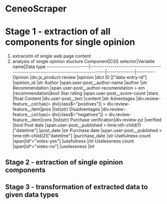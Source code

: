 # CeneoScraper

# Stage 1 - extraction of all components for single opinion 
1. extraciotn of single web page content
2. analysis of single opinion stucture
Component|CSS selector|Variable name|Data type
---------------------|---------------------------------------------------------------------------------|--------------|---------
Opinion              |div.js_product-review                                                            |opinion       |dict
ID                   |["data-entry-id"]                                                                |opinion_id    |str
Author               |span.user-post__author-name                                                      |author        |str
Recommendation       |span.user-post__author-recomendation > em                                        |recommendation|bool
Star rating          |span.user-post__score-count                                                      |stars         |float
Content              |div.user-post__text                                                              |content       |str
Adventages           |div.review-feature__col:has(> div[class$="positives"]) > div.review-feature__item|pros          |list(str)
Disadventages        |div.review-feature__col:has(> div[class$="negatives"]) > div.review-feature__item|cons          |list(str)
Purchase verification|div.review-pz                                                                    |verified      |bool
Post date            |span.user-post__published > time:nth-child(1)["datetime"]                        |post_date     |str
Purchase date        |span.user-post__published > time:nth-child(2)["datetime"]                        |purchase_date |str
Usefulness count     |span[id^="votes-yes"]                                                            |usefulness    |int
Uselessness count    |span[id^="votes-no"]                                                             |uselessness   |int

## Stage 2 - extraction of single opinion components
## Stage 3 - transformation of extracted data to given data types